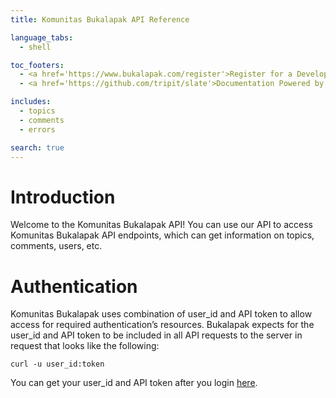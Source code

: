 ```yaml
---
title: Komunitas Bukalapak API Reference

language_tabs:
  - shell

toc_footers:
  - <a href='https://www.bukalapak.com/register'>Register for a Developer Key</a>
  - <a href='https://github.com/tripit/slate'>Documentation Powered by Slate</a>

includes:
  - topics
  - comments
  - errors

search: true
---
```


# Introduction

Welcome to the Komunitas Bukalapak API! You can use our API to access Komunitas Bukalapak API endpoints, which can get information on topics, comments, users, etc.

# Authentication


Komunitas Bukalapak uses combination of user_id and API token to allow access for required authentication’s resources. Bukalapak expects for the user_id and API token to be included in all API requests to the server in request that looks like the following:

`curl -u user_id:token`

You can get your user_id and API token after you login [here](http://bukalapak.github.io/api/#authentication).




